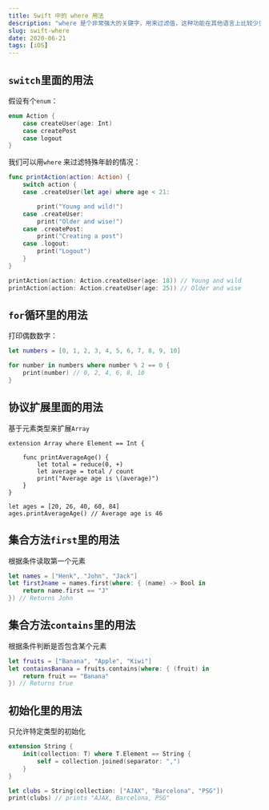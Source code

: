 ```yaml
---
title: Swift 中的 where 用法
description: "where 是个非常强大的关键字，用来过滤值，这种功能在其他语言上比较少见。"
slug: swift-where
date: 2020-06-21
tags: [iOS]
---
```


## `switch`里面的用法

假设有个`enum`：

```swift
enum Action {
    case createUser(age: Int)
    case createPost
    case logout
}
```

<!-- truncate -->

我们可以用`where` 来过滤特殊年龄的情况：

```swift
func printAction(action: Action) {
    switch action {
    case .createUser(let age) where age < 21:

        print("Young and wild!")
    case .createUser:
        print("Older and wise!")
    case .createPost:
        print("Creating a post")
    case .logout:
        print("Logout")
    }
}

printAction(action: Action.createUser(age: 18)) // Young and wild
printAction(action: Action.createUser(age: 25)) // Older and wise
```

## `for`循环里的用法

打印偶数数字：

```swift
let numbers = [0, 1, 2, 3, 4, 5, 6, 7, 8, 9, 10]

for number in numbers where number % 2 == 0 {
    print(number) // 0, 2, 4, 6, 8, 10
}
```

## 协议扩展里面的用法

基于元素类型来扩展`Array`

```
extension Array where Element == Int {

    func printAverageAge() {
        let total = reduce(0, +)
        let average = total / count
        print("Average age is \(average)")
    }
}

let ages = [20, 26, 40, 60, 84]
ages.printAverageAge() // Average age is 46
```

## 集合方法`first`里的用法

根据条件读取第一个元素

```swift
let names = ["Henk", "John", "Jack"]
let firstJname = names.first(where: { (name) -> Bool in
    return name.first == "J"
}) // Returns John
```

## 集合方法`contains`里的用法

根据条件判断是否包含某个元素

```swift
let fruits = ["Banana", "Apple", "Kiwi"]
let containsBanana = fruits.contains(where: { (fruit) in
    return fruit == "Banana"
}) // Returns true
```

## 初始化里的用法

只允许特定类型的初始化

```swift
extension String {
    init(collection: T) where T.Element == String {
        self = collection.joined(separator: ",")
    }
}

let clubs = String(collection: ["AJAX", "Barcelona", "PSG"])
print(clubs) // prints "AJAX, Barcelona, PSG"
```
